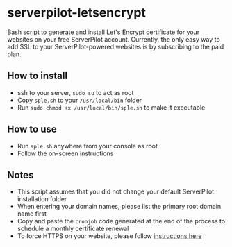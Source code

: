 # serverpilot-letsencrypt
Bash script to generate and install Let's Encrypt certificate for your websites on your free ServerPilot account. Currently, the only easy way to add SSL to your ServerPilot-powered websites is by subscribing to the paid plan. 

## How to install
- ssh to your server, `sudo su` to act as root
- Copy `sple.sh` to your `/usr/local/bin` folder
- Run `sudo chmod +x /usr/local/bin/sple.sh` to make it executable

## How to use
- Run `sple.sh` anywhere from your console as root
- Follow the on-screen instructions

## Notes
- This script assumes that you did not change your default ServerPilot installation folder
- When entering your domain names, please list the primary root domain name first
- Copy and paste the `cronjob` code generated at the end of the process to schedule a monthly certificate renewal
- To force HTTPS on your website, please follow [instructions here](https://serverpilot.io/community/articles/how-to-force-SSL-by-redirecting-http-to-https.html)
